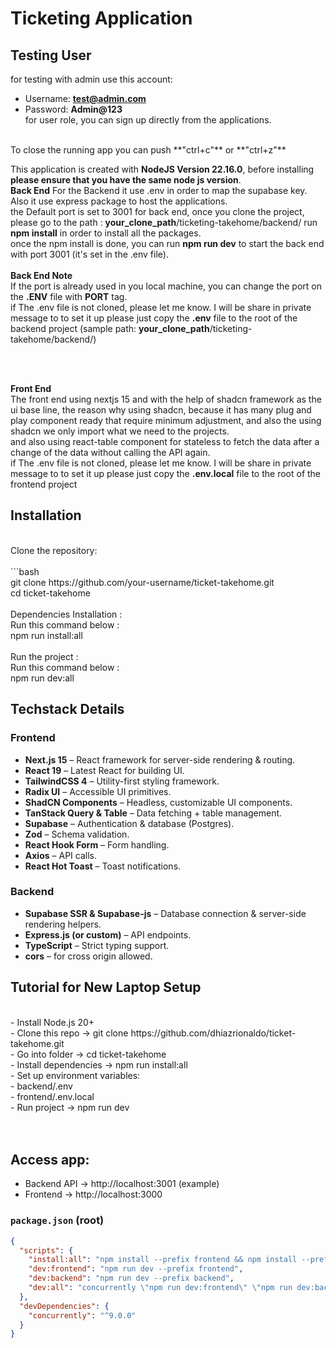 <h1>Ticketing Application</h1>


## Testing User 
for testing with admin use this account:<br>
- Username: **test@admin.com**
- Password: **Admin@123**<br>
for user role, you can sign up directly from the applications.<br>
<br>
To close the running app you can push **"ctrl+c"** or **"ctrl+z"**


This application is created with **NodeJS Version 22.16.0**, before installing **please ensure that you have the same node js version**. <br>
**Back End**
For the Backend it use .env in order to map the supabase key.<br>
Also it use express package to host the applications. <br>
the Default port is set to 3001 for back end, once you clone the project, please go to the path : **your_clone_path**/ticketing-takehome/backend/ run **npm install** in order to install all the packages.<br>
once the npm install is done, you can run **npm run dev** to start the back end with port 3001 (it's set in the .env file). <br>
<br>
**Back End Note**<br>
If the port is already used in you local machine, you can change the port on the **.ENV** file with **PORT** tag.<br>
if The .env file is not cloned, please let me know. I will be share in private message to to set it up please just copy the **.env** file to the root of the backend project (sample path: **your_clone_path**/ticketing-takehome/backend/)

<br>
<br>

**Front End** <br>
The front end using nextjs 15 and with the help of shadcn framework as the ui base line, the reason why using shadcn, because it has many plug and play component ready that require minimum adjustment, and also the using shadcn we only import what we need to the projects.<br>
and also using react-table component for stateless to fetch the data after a change of the data without calling the API again.<br>
if The .env file is not cloned, please let me know. I will be share in private message to to set it up please just copy the **.env.local** file to the root of the frontend project 
<br>
## Installation
<br>
Clone the repository:<br>
<br>
```bash<br>
git clone https://github.com/your-username/ticket-takehome.git<br>
cd ticket-takehome<br>
<br>
Dependencies Installation :<br>
Run this command below :<br>
npm run install:all<br>
<br>
Run the project :<br>
Run this command below :<br>
npm run dev:all<br>

## Techstack Details 
### Frontend
- **Next.js 15** – React framework for server-side rendering & routing.
- **React 19** – Latest React for building UI.
- **TailwindCSS 4** – Utility-first styling framework.
- **Radix UI** – Accessible UI primitives.
- **ShadCN Components** – Headless, customizable UI components.
- **TanStack Query & Table** – Data fetching + table management.
- **Supabase** – Authentication & database (Postgres).
- **Zod** – Schema validation.
- **React Hook Form** – Form handling.
- **Axios** – API calls.
- **React Hot Toast** – Toast notifications.

### Backend
- **Supabase SSR & Supabase-js** – Database connection & server-side rendering helpers.
- **Express.js (or custom)** – API endpoints.
- **TypeScript** – Strict typing support.
- **cors** – for cross origin allowed.


## Tutorial for New Laptop Setup
<br>
- Install Node.js 20+<br>
- Clone this repo → git clone https://github.com/dhiazrionaldo/ticket-takehome.git<br>
- Go into folder → cd ticket-takehome<br>
- Install dependencies → npm run install:all<br>
- Set up environment variables:<br>
- backend/.env<br>
- frontend/.env.local<br>
- Run project → npm run dev<br>
<br>
<br>

## Access app:
- Backend API → http://localhost:3001 (example)<br>
- Frontend → http://localhost:3000<br>

###  `package.json` (root)
```json
{
  "scripts": {
    "install:all": "npm install --prefix frontend && npm install --prefix backend",
    "dev:frontend": "npm run dev --prefix frontend",
    "dev:backend": "npm run dev --prefix backend",
    "dev:all": "concurrently \"npm run dev:frontend\" \"npm run dev:backend\""
  },
  "devDependencies": {
    "concurrently": "^9.0.0"
  }
}

